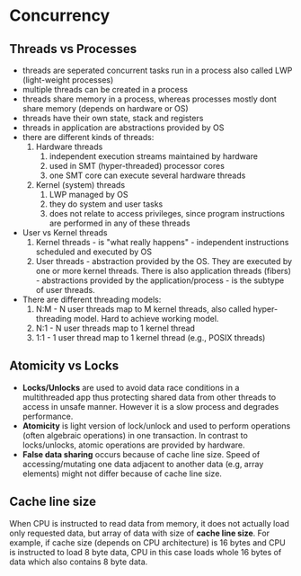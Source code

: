# Concurrency
## Threads vs Processes
* threads are seperated concurrent tasks run in a process also called LWP (light-weight processes)
* multiple threads can be created in a process
* threads share memory in a process, whereas processes mostly dont share memory (depends on hardware or OS)
* threads have their own state, stack and registers
* threads in application are abstractions provided by OS
* there are different kinds of threads:
    1. Hardware threads
        1. independent execution streams maintained by hardware
        2. used in SMT (hyper-threaded) processor cores
        3. one SMT core can execute several hardware threads
    2. Kernel (system) threads
        1. LWP managed by OS
        2. they do system and user tasks
        3. does not relate to access privileges, since program instructions are performed in any of these threads
* User vs Kernel threads
    1. Kernel threads - is "what really happens" - independent instructions scheduled and executed by OS
    2. User threads - abstraction provided by the OS. They are executed by one or more kernel threads. There is also application threads (fibers) - abstractions provided by the application/process - is the subtype of user threads.
* There are different threading models:
    1. N:M - N user threads map to M kernel threads, also called hyper-threading model. Hard to achieve working model.
    2. N:1 - N user threads map to 1 kernel thread
    3. 1:1 - 1 user thread map to 1 kernel thread (e.g., POSIX threads)

## Atomicity vs Locks
* **Locks/Unlocks** are used to avoid data race conditions in a multithreaded app thus protecting shared data from other threads to access in unsafe manner. However it is a slow process and degrades performance.
* **Atomicity** is light version of lock/unlock and used to perform operations (often algebraic operations) in one transaction. In contrast to locks/unlocks, atomic operations are provided by hardware.
* **False data sharing** occurs because of cache line size. Speed of accessing/mutating one data adjacent to another data (e.g, array elements) might not differ because of cache line size.

## Cache line size
When CPU is instructed to read data from memory, it does not actually load only requested data, but array of data with size of **cache line size**. For example, if cache size (depends on CPU architecture) is 16 bytes and CPU is instructed to load 8 byte data, CPU in this case loads whole 16 bytes of data which also contains 8 byte data.

